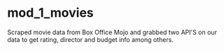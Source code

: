 # mod_1_movies
Scraped movie data from Box Office Mojo and grabbed two API'S on our data to get rating, director and budget info among others.

